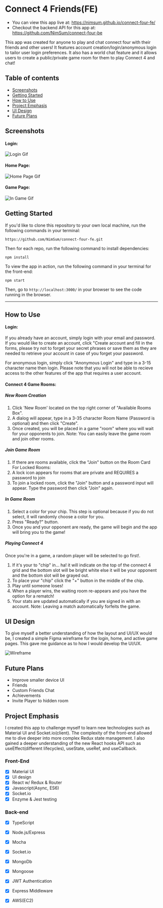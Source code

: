 # Connect 4 Friends(FE)
* You can view this app live at: https://nimsum.github.io/connect-four-fe/
* Checkout the backend API for this app at: https://github.com/NimSum/connect-four-be

This app was created for anyone to play and chat connect four with their friends and other users! It features account creation/login/anonymous login to tailor user login preferences. It also has a world chat feature and it allows users to create a public/private game room for them to play Connect 4 and chat!

## Table of contents
* [Screenshots](#Screenshots)
* [Getting Started](#Getting-Started)
* [How to Use](#How-to-Use)
* [Project Emphasis](#Project-Emphasis)
* [UI Design](#UI-Design)
* [Future Plans](#Future-Plans)

## Screenshots
#### Login:
![Login Gif](https://user-images.githubusercontent.com/22114952/68421983-ec3d0200-0164-11ea-83f5-576acf12b13f.gif)
#### Home Page:
![Home Page Gif](https://user-images.githubusercontent.com/22114952/68422003-f3fca680-0164-11ea-9851-3358c95d82ea.gif)
#### Game Page:
![In Game Gif](https://user-images.githubusercontent.com/22114952/68421991-efd08900-0164-11ea-862e-2a258bc82d9f.gif)

## Getting Started

If you'd like to clone this repository to your own local machine, run the following commands in your terminal:

```shell
https://github.com/NimSum/connect-four-fe.git
```

Then for each repo, run the following command to install dependencies:

```shell
npm install
```

To view the app in action, run the following command in your terminal for the front-end:

```bash
npm start
```

Then, go to `http://localhost:3000/` in your browser to see the code running in the browser.  

---

## How to Use
#### Login:
If you already have an account, simply login with your email and password. If you would like to create an account, click "Create account and fill in the forms, please try not to forget your secret phrases or save them as they are needed to retrieve your account in case of you forget your password.

For anonymous login, simply click "Anonymous Login" and type in a 3-15 character name then login. Please note that you will not be able to recieve access to the other features of the app that requires a user account.

#### Connect 4 Game Rooms:
##### New Room Creation
1. Click 'New Room' located on the top right corner of "Available Rooms Box".
2. A dialog will appear, type in a 3-35 character Room Name (Password is optional) and then click "Create".
3. Once created, you will be placed in a game "room" where you will wait for your opponents to join.
Note: You can easily leave the game room and join other rooms.

##### Join Game Room
1. If there are rooms available, click the "Join" button on the Room Card
For Locked Rooms:
2. A lock icon appears for rooms that are private and REQUIRES a password to join
3. To join a locked room, click the "Join" button and a password input will appear. Type the password then click "Join" again.

##### In Game Room
1. Select a color for your chip. This step is optional because if you do not select, it will randomly choose a color for you.
2. Press "Ready?" button.
3. Once you and your opponent are ready, the game will begin and the app will bring you to the game!

##### Playing Connect 4
Once you're in a game, a random player will be selected to go first!.
1. If it's your to "chip" in... ha! it will indicate on the top of the connect 4 grid and the bottom slot will be bright white else it will be your opponent and the bottom slot will be grayed out.
2. To place your "chip" click the "+" button in the middle of the chip.
3. Play until someone loses! 
4. When a player wins, the waiting room re-appears and you have the option for a rematch!
5. Your stats are updated automatically if you are signed in with an account.
Note: Leaving a match automatically forfeits the game. 

## UI Design

To give myself a better understanding of how the layout and UI/UX would be, I created a simple Figma wireframe for the login, home, and active game pages. This gave me guidance as to how I would develop the UI/UX. 

![Wireframe](https://user-images.githubusercontent.com/22114952/67022161-65958780-f0c6-11e9-834d-b6a3d33431e2.png)


## Future Plans
- Improve smaller device UI
- Friends
- Custom Friends Chat 
- Achievements
- Invite Player to hidden room

## Project Emphasis
I created this app to challenge myself to learn new technologies such as Material UI and Socket.io(client). The complexity of the front-end allowed me to dive deeper into more complex Redux state management. I also gained a deeper understanding of the new React hooks API such as useEffect(different lifecycles), useState, useRef, and useCallback.

### Front-End
- [x] Material UI
- [x] UI design
- [x] React w/ Redux & Router
- [x] Javascript(Async, ES6)
- [x] Socket.io
- [x] Enzyme & Jest testing

### Back-end
- [x] TypeScript
- [x] Node.js/Express
- [x] Mocha
- [x] Socket.io
- [x] MongoDb
- [x] Mongoose
- [x] JWT Authentication
- [x] Express Middleware
- [x] AWS(EC2)

